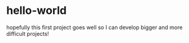 # hello-world
hopefully this first project goes well so I can develop bigger and more difficult projects!
